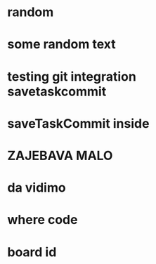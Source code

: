 # random
# some random text
# testing git integration savetaskcommit
# saveTaskCommit inside
# ZAJEBAVA MALO
# da vidimo
# where code
# board id
